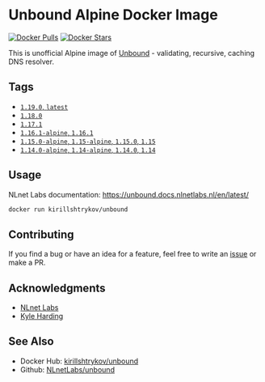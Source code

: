 # Unbound Alpine Docker Image

[![Docker Pulls](https://img.shields.io/docker/pulls/kirillshtrykov/unbound.svg?style=flat-square)](https://hub.docker.com/r/kirillshtrykov/unbound)
[![Docker Stars](https://img.shields.io/docker/stars/kirillshtrykov/unbound.svg?style=flat-square)](https://hub.docker.com/r/kirillshtrykov/unbound)

This is unofficial Alpine image of [Unbound](https://nlnetlabs.nl/projects/unbound/about/) - validating, recursive, 
caching DNS resolver.

## Tags
- [`1.19.0`, `latest`](https://github.com/kirill-shtrykov/docker-unbound/blob/main/Dockerfile)
- [`1.18.0`](https://github.com/kirill-shtrykov/docker-unbound/blob/1.18.0/Dockerfile)
- [`1.17.1`](https://github.com/kirill-shtrykov/docker-unbound/blob/1.17.1/Dockerfile)
- [`1.16.1-alpine`, `1.16.1`](https://github.com/kirill-shtrykov/docker-unbound/blob/1.16.1/Dockerfile)
- [`1.15.0-alpine`, `1.15-alpine`, `1.15.0`, `1.15`](https://github.com/kirill-shtrykov/docker-unbound/blob/1.15.0/Dockerfile)
- [`1.14.0-alpine`, `1.14-alpine`, `1.14.0`, `1.14`](https://github.com/kirill-shtrykov/docker-unbound/blob/1.14.0/Dockerfile)

## Usage
NLnet Labs documentation: <https://unbound.docs.nlnetlabs.nl/en/latest/>
```bash
docker run kirillshtrykov/unbound
```

## Contributing
If you find a bug or have an idea for a feature, feel free to write an
[issue](https://github.com/kirill-shtrykov/docker-unbound/issues) or make a PR.

## Acknowledgments
- [NLnet Labs](https://nlnetlabs.nl/)
- [Kyle Harding](https://github.com/klutchell/unbound-docker)

## See Also
- Docker Hub: [kirillshtrykov/unbound](https://hub.docker.com/repository/docker/kirillshtrykov/unbound)
- Github: [NLnetLabs/unbound](https://github.com/NLnetLabs/unbound)
